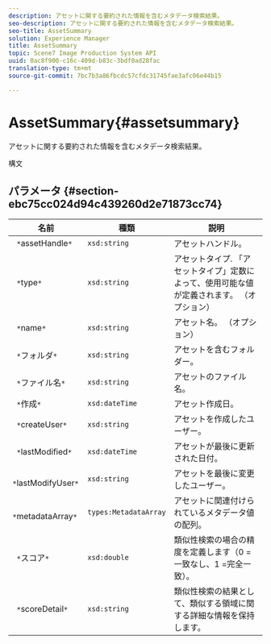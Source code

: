 ```yaml
---
description: アセットに関する要約された情報を含むメタデータ検索結果。
seo-description: アセットに関する要約された情報を含むメタデータ検索結果。
seo-title: AssetSummary
solution: Experience Manager
title: AssetSummary
topic: Scene7 Image Production System API
uuid: 0ac8f900-c16c-409d-b83c-3bdf0ad28fac
translation-type: tm+mt
source-git-commit: 7bc7b3a86fbcdc57cfdc31745fae3afc06e44b15

---
```



# AssetSummary{#assetsummary}

アセットに関する要約された情報を含むメタデータ検索結果。

構文

## パラメータ {#section-ebc75cc024d94c439260d2e71873cc74}

| 名前 | 種類 | 説明 |
|---|---|---|
| ` *`assetHandle`*` | `xsd:string` | アセットハンドル。 |
| ` *`type`*` | `xsd:string` | アセットタイプ. 「アセットタイプ」定数によって、使用可能な値が定義されます。 （オプション） |
| ` *`name`*` | `xsd:string` | アセット名。 （オプション） |
| ` *`フォルダ`*` | `xsd:string` | アセットを含むフォルダー。 |
| ` *`ファイル名`*` | `xsd:string` | アセットのファイル名。 |
| ` *`作成`*` | `xsd:dateTime` | アセット作成日。 |
| ` *`createUser`*` | `xsd:string` | アセットを作成したユーザー。 |
| ` *`lastModified`*` | `xsd:dateTime` | アセットが最後に更新された日付。 |
| ` *`lastModifyUser`*` | `xsd:string` | アセットを最後に変更したユーザー。 |
| ` *`metadataArray`*` | `types:MetadataArray` | アセットに関連付けられているメタデータ値の配列。 |
| ` *`スコア`*` | `xsd:double` | 類似性検索の場合の精度を定義します（0 =一致なし、1 =完全一致）。 |
| ` *`scoreDetail`*` | `xsd:string` | 類似性検索の結果として、類似する領域に関する詳細な情報を保持します。 |


